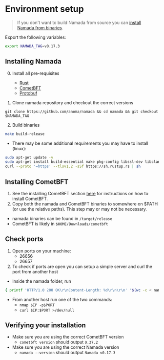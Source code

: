 # Environment setup

> If you don't want to build Namada from source you can [install Namada from binaries](../user-guide/install/from-binary.md).

Export the following variables:

```bash
export NAMADA_TAG=v0.17.3
```


## Installing Namada
0. Install all pre-requisites
    - [Rust](https://www.rust-lang.org/tools/install)
    - [CometBFT](../installing-cometbft.md)
    - [Protobuf](../install/source/pre-requisites.md)

1. Clone namada repository and checkout the correct versions

```shell
git clone https://github.com/anoma/namada && cd namada && git checkout $NAMADA_TAG
```
2. Build binaries
```bash
make build-release
```
- There may be some additional requirements you may have to install (linux):
```bash
sudo apt-get update -y
sudo apt-get install build-essential make pkg-config libssl-dev libclang-dev -y
curl --proto '=https' --tlsv1.2 -sSf https://sh.rustup.rs | sh
```

## Installing CometBFT
1. See the installing CometBFT section [here](../installing-cometbft.md) for instructions on how to install CometBFT.
2. Copy both the namada and CometBFT binaries to somewhere on $PATH (or use the relative paths). This step may or may not be necessary.
    
- namada binaries can be found in `/target/release`
- CometBFT is likely in `$HOME/Downloads/cometbft`

## Check ports
1. Open ports on your machine:
    - 26656
    - 26657
2. To check if ports are open you can setup a simple server and curl the port from another host
        
- Inside the namada folder, run 
``` bash
{ printf 'HTTP/1.0 200 OK\r\nContent-Length: %d\r\n\r\n' "$(wc -c < namada)"; cat namada; } | nc -l $PORT`
```
- From another host run one of the two commands:
    - `nmap $IP -p$PORT`
    - `curl $IP:$PORT >/dev/null`

## Verifying your installation
- Make sure you are using the correct CometBFT version
    - `cometbft version` should output `0.37.2`
- Make sure you are using the correct Namada version
    - `namada --version` should output `Namada v0.17.3`
